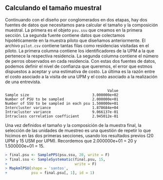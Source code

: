 



## Calculando el tamaño muestral

Continuando con el diseño por conglomerados en dos etapas, hay dos fuentes de datos que necesitamos para calcular el tamaño y la composición muestral. La primera es el objeto `psu.ssu` que creamos en la primera sección. La segunda fuente contiene datos que colectamos hipotéticamente en la muestra piloto que diseñamos anteriormente. El archivo `pilot.csv` contiene tantas filas como residencias visitadas en el piloto. La primera columna contiene los identificadores de la UPM a la que pertenece la respectiva residencia. La segunda columna contiene el número de perros observados en cada residencia. Con estas dos fuentes de datos, podemos definir el nivel de confianza que queremos, el error que estmos dispuestos a aceptar y una estimativa de costo. La última es la razón entre el costo asociado a la visita de una UPM y el costo asociado a la realización de una entrevista.  


```
                                               Value
Sample size                             3.000000e+02
Number of PSU to be sampled             2.000000e+01
Number of SSU to be sampled in each psu 1.500000e+01
Intercluster variance                   1.878684e+04
Intracluster variance                   9.066137e-01
Intraclass correlation coefficient      2.945012e-01
```

Una vez definidos el tamaño y la composición de la muestra final, la selección de las unidades de muestreo es una questión de repetir lo que hicimos en las dos primeras secciones, usando los resultados previos (20 UPM y 15 USM por UPM). Recordemos que 2.000000e+01 = 20 y 1.500000e+01 = 15.


```r
> final.psu <- SamplePPS(psu.ssu, 20, write = F)
> final.ssu <- SampleSystematic(final.psu, 15,
+                               write = F)
> MapkmlPSU(shape = 'santos',
+           psu = final.psu[, 1], id = 1)
```




